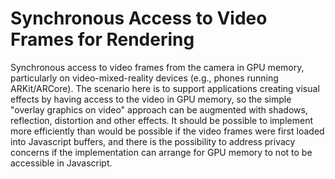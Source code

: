 # Synchronous Access to Video Frames for Rendering

Synchronous access to video frames from the camera in GPU memory, particularly on video-mixed-reality devices (e.g., phones running ARKit/ARCore). The scenario here is to support applications creating visual effects by having access to the video in GPU memory, so the simple "overlay graphics on video" approach can be augmented with shadows, reflection, distortion and other effects. It should be possible to implement more efficiently than would be possible if the video frames were first loaded into Javascript buffers, and there is the possibility to address privacy concerns if the implementation can arrange for GPU memory to not to be accessible in Javascript. 

